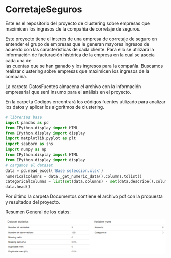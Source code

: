 # CorretajeSeguros
Este es el repositorio del proyecto de clustering sobre empresas que maximicen los ingresos de la compañía de corretaje de seguros.

Este proyecto tiene el interés de una  empresa de corretaje de seguro en entender el grupo de empresas que le generan mayores ingresos de acuerdo con  las  características  de cada cliente. Para ello se utilizará la información de facturación histórica de la empresa en la cual se asocia cada  una de  
las cuentas que se han ganado y los ingresos para la compañía.
Buscamos realizar clustering sobre empresas que maximicen los ingresos de la compañía.

La carpeta DatosFuentes almacena el archivo con la información empresarial que será insumo para el análisis en el proyecto.

En la carpeta Codigos encontrará los códigos fuentes utilizado para analizar los datos y aplicar los algoritmos de clustering.
```py
# librerías base
import pandas as pd
from IPython.display import HTML
from IPython.display import display
import matplotlib.pyplot as plt
import seaborn as sns
import numpy as np
from IPython.display import HTML
from IPython.display import display
# cargamos el dataset
data = pd.read_excel('Base seleccion.xlsx')
numericalColumns = data._get_numeric_data().columns.tolist() 
categoricalColumns = list(set(data.columns) - set(data.describe().columns))
data.head()
```
Por último la carpeta Documentos contiene el archivo pdf con la propuesta y resultados del proyecto.

Resumen General de los datos:
<div  >
<img  src = "https://github.com/arturo-ugalde/CorretajeSeguros/blob/d98efc42782d34ac36366c29850554b0587d0510/Documentos/overview.png"  />
</div>
